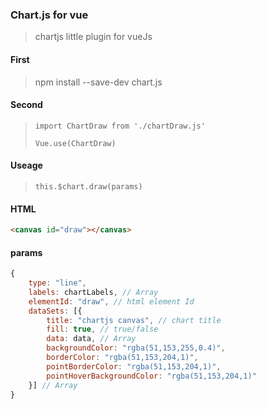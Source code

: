 ### Chart.js for vue

> chartjs little plugin for vueJs

#### First

> npm install --save-dev chart.js

#### Second

> `import ChartDraw from './chartDraw.js'`
>
> `Vue.use(ChartDraw)`


#### Useage

> `this.$chart.draw(params)`

#### HTML

```html
<canvas id="draw"></canvas>
```

#### params

```javascript
{
    type: "line",
    labels: chartLabels, // Array
    elementId: "draw", // html element Id
    dataSets: [{
        title: "chartjs canvas", // chart title
        fill: true, // true/false
        data: data, // Array
        backgroundColor: "rgba(51,153,255,0.4)",
        borderColor: "rgba(51,153,204,1)",
        pointBorderColor: "rgba(51,153,204,1)",
        pointHoverBackgroundColor: "rgba(51,153,204,1)"
    }] // Array
}
```
